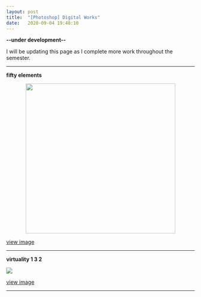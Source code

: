 ```yaml
---
layout: post
title:  "[Photoshop] Digital Works"
date:   2020-09-04 19:48:10
---
```

**--under development--**

I will be updating this page as I complete more work throughout the semester.

-----------------------------------------------------------

**fifty elements**

<p align="center">
    <img src="https://i.imgur.com/bUeaZJ7.jpg" width="400" >
</p>

[view image](https://i.imgur.com/bUeaZJ7.jpg)  

-----------------------------------------------------------

**virtuality 1 3 2**

<img src="https://i.imgur.com/9AEbQDV.png">

[view image](https://i.imgur.com/9AEbQDV.png)  

-----------------------------------------------------------

